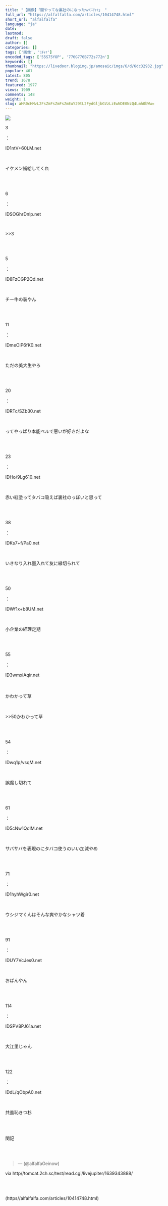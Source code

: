 ```yaml
---
title: "【画像】「闇やってな裏社のになったｗ(ﾆﾁｬｧ」 "
full_url: "https://alfalfalfa.com/articles/10414748.html"
short_url: "alfalfalfa"
language: "ja"
date: 
lastmod: 
draft: false
author: []
categories: []
tags: ['画像', 'ﾆﾁｬｧ']
encoded_tags: ['55S75YOP', '776G776B772s772n']
keywords: []
thumbnail: "https://livedoor.blogimg.jp/amosaic/imgs/6/d/6dc32932.jpg"
popular: 461
latest: 805
trend: 1678
featured: 1977
views: 1909
comments: 148
weight: 1
slug: aHR0cHMvL2FsZmFsZmFsZmEuY29tL2FydGljbGVzLzEwNDE0NzQ4Lmh0bWw=
---
```


![](https://livedoor.blogimg.jp/amosaic/imgs/6/d/6dc32932.jpg)

<div><p class='res_info'><p class='res_num'>3</p>：<p class='res_name'></p><p class='res_matome'><p class='res_id'>ID1ntV+60LM.net</p></p></p><br> <p class='res_body_r1'>イケメン補給してくれ</p><br> <br> <p class='res_info'><p class='res_num'>6</p>：<p class='res_name'></p><p class='res_matome'><p class='res_id'>IDSOGhrDnlp.net</p></p></p><br> <p class='res_body_r2'>>>3<br> </p><br> <br> <p class='res_info'><p class='res_num'>5</p>：<p class='res_name'></p><p class='res_matome'><p class='res_id'>ID8FzCGP2Qd.net</p></p></p><br> <p class='res_body'>チー牛の装やん</p><br> <br> <p class='res_info'><p class='res_num'>11</p>：<p class='res_name'></p><p class='res_matome'><p class='res_id'>IDmeOiP6fK0.net</p></p></p><br> <p class='res_body'>ただの美大生やろ</p><br> <br> <p class='res_info'><p class='res_num'>20</p>：<p class='res_name'></p><p class='res_matome'><p class='res_id'>IDRTc/SZb30.net</p></p></p><br> <p class='res_body'>ってやっぱり本能ベルで悪いが好きだよな</p><br> <br> <p class='res_info'><p class='res_num'>23</p>：<p class='res_name'></p><p class='res_matome'><p class='res_id'>IDHo/9Lg610.net</p></p></p><br> <p class='res_body'>赤い紅塗ってタバコ吸えば裏社のっぽいと思って</p><br> <br> <p class='res_info'><p class='res_num'>38</p>：<p class='res_name'></p><p class='res_matome'><p class='res_id'>IDKs7+f/Pa0.net</p></p></p><br> <p class='res_body'>いきなり入れ墨入れて友に縁切られて</p><br> <br> <p class='res_info'><p class='res_num'>50</p>：<p class='res_name'></p><p class='res_matome'><p class='res_id'>IDWf1x+b8UM.net</p></p></p><br> <p class='res_body_r1'>小企業の経理定期</p><br> <br> <p class='res_info'><p class='res_num'>55</p>：<p class='res_name'></p><p class='res_matome'><p class='res_id'>ID3wmxiAqir.net</p></p></p><br> <br> かわかって草<br> <p class='in_ads'></p><br> <p>>>50かわかって草</p><br> <br> <p class='res_info'><p class='res_num'>54</p>：<p class='res_name'></p><p class='res_matome'><p class='res_id'>IDwq1p/vsqM.net</p></p></p><br> <p class='res_body'>誤魔し切れて</p><br> <br> <p class='res_info'><p class='res_num'>61</p>：<p class='res_name'></p><p class='res_matome'><p class='res_id'>ID5cNw1QdlM.net</p></p></p><br> <p class='res_body'>サバサバを表現のにタバコ使うのいい加減やめ</p><br> <br> <p class='res_info'><p class='res_num'>71</p>：<p class='res_name'></p><p class='res_matome'><p class='res_id'>ID1hyhWgir0.net</p></p></p><br> <p class='res_body'>ウシジマくんはそんな爽やかなシャツ着</p><br> <br> <p class='res_info'><p class='res_num'>91</p>：<p class='res_name'></p><p class='res_matome'><p class='res_id'>IDUY7VcJes0.net</p></p></p><br> <p class='res_body'>おばんやん</p><br> <br> <p class='res_info'><p class='res_num'>114</p>：<p class='res_name'></p><p class='res_matome'><p class='res_id'>IDSPV8PJ61a.net</p></p></p><br> <p class='res_body'>大江里じゃん</p><br> <br> <p class='res_info'><p class='res_num'>122</p>：<p class='res_name'></p><p class='res_matome'><p class='res_id'>IDdL/qObpA0.net</p></p></p><br> <p class='res_body'>共羞恥きつ杉</p><br> <br> <p id='related-title'>関記</p><br> <br> <p class='in_ads'></p><blockquote class='twitter-tweet'><p lang='und' dir='ltr'></p> — (@alfalfaGeinow) <a href='https//twitter.com/alfalfaGeinow/status/1707864582012969175/'></a></blockquote><p class='via'>via http//tomcat.2ch.sc/test/read.cgi/livejupiter/1639343888/</p><br> <br> </div>

(https//alfalfalfa.com/articles/10414748.html)

